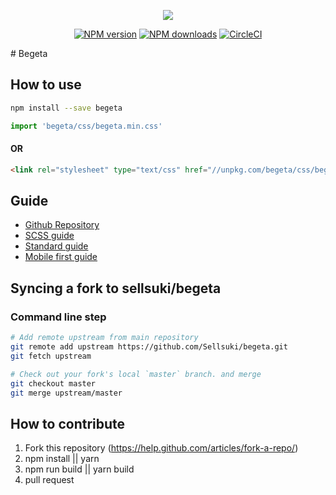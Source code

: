 <p align="center">
<img src="https://d30y9cdsu7xlg0.cloudfront.net/png/58043-200.png">
</p>


<p align="center">
<a href="https://npmjs.com/package/begeta"><img src="https://img.shields.io/npm/v/begeta.svg?style=flat" alt="NPM version"></a>
<a href="https://npmjs.com/package/begeta"><img src="https://img.shields.io/npm/dm/begeta.svg?style=flat" alt="NPM downloads"></a>
<a href="https://travis-ci.org/Sellsuki/begeta"><img src="https://travis-ci.org/Sellsuki/begeta.svg?branch=master" alt="CircleCI"></a>
</p>
# Begeta

## How to use
```sh
npm install --save begeta
```
```js
import 'begeta/css/begeta.min.css'
```
#### OR
```html
<link rel="stylesheet" type="text/css" href="//unpkg.com/begeta/css/begeta.min.css">
```

## Guide
- [Github Repository](https://github.com/Sellsuki/begeta)
- [SCSS guide](http://sass-lang.com/guide)
- [Standard guide](http://design.sellsuki.com/atomic/flexdirection/)
- [Mobile first guide](https://zellwk.com/blog/how-to-write-mobile-first-css/)

## Syncing a fork to sellsuki/begeta
### Command line step
 ```sh
# Add remote upstream from main repository
git remote add upstream https://github.com/Sellsuki/begeta.git
git fetch upstream

# Check out your fork's local `master` branch. and merge
git checkout master
git merge upstream/master
```
 
## How to contribute
1. Fork this repository (https://help.github.com/articles/fork-a-repo/)
2. npm install || yarn
3. npm run build || yarn build
4. pull request
